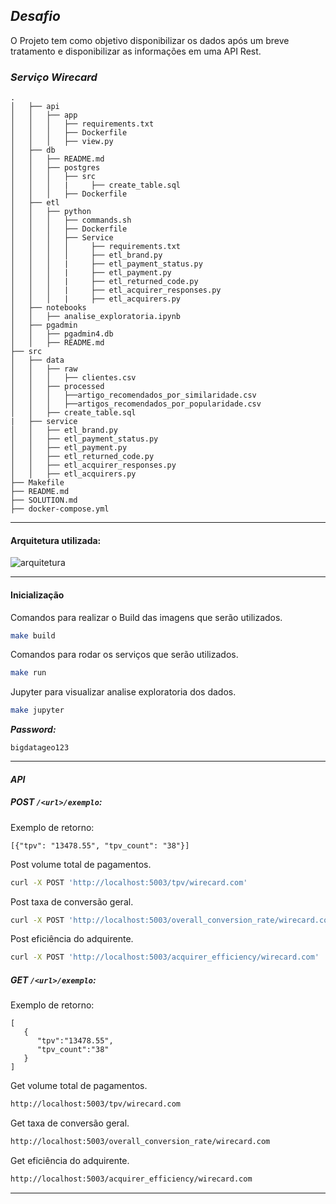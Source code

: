 ## ***Desafio***
O Projeto tem como objetivo disponibilizar os dados após um breve tratamento e disponibilizar as informações em uma API Rest.

### *Serviço Wirecard*
```
.
│   ├── api
│   │   ├── app
│   │   │   ├── requirements.txt
│   │   │   ├── Dockerfile
│   │   │   ├── view.py
│   ├── db
│   │   ├── README.md
│   │   ├── postgres
│   │   │   ├── src
│   │   │   |     ├── create_table.sql 
│   │   │   ├── Dockerfile
│   ├── etl
│   │   ├── python
│   │   │   ├── commands.sh
│   │   │   ├── Dockerfile
│   │   │   ├── Service
│   │   │   │     ├── requirements.txt
│   │   │   │     ├── etl_brand.py
│   │   │   |     ├── etl_payment_status.py
│   │   │   |     ├── etl_payment.py
│   │   │   |     ├── etl_returned_code.py
│   │   │   |     ├── etl_acquirer_responses.py
│   │   │   |     ├── etl_acquirers.py
│   ├── notebooks
│   │   ├── analise_exploratoria.ipynb
│   ├── pgadmin
│   │   ├── pgadmin4.db
│   │   ├── README.md
├── src
│   ├── data
│   │   ├── raw
│   │   │   ├── clientes.csv
│   │   ├── processed
│   │   │   ├──artigo_recomendados_por_similaridade.csv
│   │   │   ├──artigos_recomendados_por_popularidade.csv
│   │   ├── create_table.sql
|   ├── service
│   │   ├── etl_brand.py
│   │   ├── etl_payment_status.py
│   │   ├── etl_payment.py
│   │   ├── etl_returned_code.py
│   │   ├── etl_acquirer_responses.py
│   │   ├── etl_acquirers.py
├── Makefile
├── README.md
├── SOLUTION.md
├── docker-compose.yml
```


----------


#### Arquitetura utilizada: 

![arquitetura](https://user-images.githubusercontent.com/28897059/65170634-7e574280-da1f-11e9-80d9-19fd761d7c3f.png)



----------


#### Inicialização
Comandos para realizar o Build das imagens que serão utilizados.

```bash
make build
```

Comandos para rodar os serviços que serão utilizados.

```bash
make run
```
Jupyter para visualizar analise exploratoria dos dados.

```bash
make jupyter
```
***Password:*** 

`bigdatageo123`


----------

####  ***API***

##### POST `/<url>/exemplo`:
Exemplo de retorno:
```
[{"tpv": "13478.55", "tpv_count": "38"}]
```
Post volume total de pagamentos.

```bash
curl -X POST 'http://localhost:5003/tpv/wirecard.com'
```
Post taxa de conversão geral.

```bash
curl -X POST 'http://localhost:5003/overall_conversion_rate/wirecard.com'
```

Post eficiência do adquirente.

```bash
curl -X POST 'http://localhost:5003/acquirer_efficiency/wirecard.com'
```

##### GET `/<url>/exemplo`:

Exemplo de retorno:
```
[
   {
      "tpv":"13478.55",
      "tpv_count":"38"
   }
]
```

Get volume total de pagamentos.

```bash
http://localhost:5003/tpv/wirecard.com
```
Get taxa de conversão geral.

```bash
http://localhost:5003/overall_conversion_rate/wirecard.com
```

Get eficiência do adquirente.

```bash
http://localhost:5003/acquirer_efficiency/wirecard.com
```

----------
